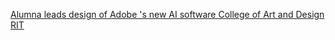 [Alumna leads design of Adobe 's new AI software   College of Art and Design   RIT](https://qi.tc/qi/113615)